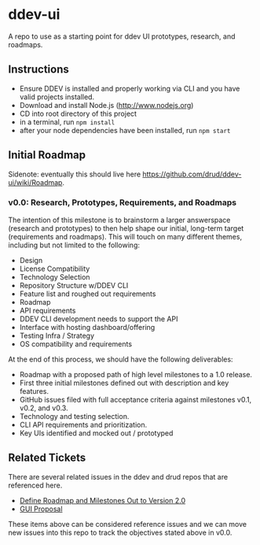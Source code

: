 # ddev-ui
A repo to use as a starting point for ddev UI prototypes, research, and roadmaps.

## Instructions
* Ensure DDEV is installed and properly working via CLI and you have valid projects installed.
* Download and install Node.js (http://www.nodejs.org)
* CD into root directory of this project
* in a terminal, run `npm install`
* after your node dependencies have been installed, run `npm start`

## Initial Roadmap

Sidenote: eventually this should live here https://github.com/drud/ddev-ui/wiki/Roadmap.

### v0.0: Research, Prototypes, Requirements, and Roadmaps

The intention of this milestone is to brainstorm a larger answerspace (research and prototypes) to then help shape our initial, long-term target (requirements and roadmaps). This will touch on many different themes, including but not limited to the following:

* Design
* License Compatibility
* Technology Selection
* Repository Structure w/DDEV CLI
* Feature list and roughed out requirements
* Roadmap
* API requirements
* DDEV CLI development needs to support the API
* Interface with hosting dashboard/offering
* Testing Infra / Strategy
* OS compatibility and requirements

At the end of this process, we should have the following deliverables:

* Roadmap with a proposed path of high level milestones to a 1.0 release.
* First three initial milestones defined out with description and key features.
* GitHub issues filed with full acceptance criteria against milestones v0.1, v0.2, and v0.3.
* Technology and testing selection.
* CLI API requirements and prioritization.
* Key UIs identified and mocked out / prototyped

## Related Tickets

There are several related issues in the ddev and drud repos that are referenced here.

* [Define Roadmap and Milestones Out to Version 2.0](https://github.com/drud/ddev/issues/430)
* [GUI Proposal](https://github.com/drud/ddev/issues/120)

These items above can be considered reference issues and we can move new issues into this repo to track the objectives stated above in v0.0.
